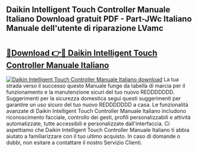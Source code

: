 ## Daikin Intelligent Touch Controller Manuale Italiano Download gratuit PDF - Part-JWc Italiano Manuale dell'utente di riparazione LVamc

# <h2><a href="http://dfdnfg.blite.top/?on=Daikin+Intelligent+Touch+Controller+Manuale+Italiano">🔗Download 👉🔴 Daikin Intelligent Touch Controller Manuale Italiano</a></h2>

[![Daikin Intelligent Touch Controller Manuale Italiano download](https://i.imgur.com/lujVjoI.png)](http://dfdnfg.blite.top/?on=Daikin+Intelligent+Touch+Controller+Manuale+Italiano)
La tua strada verso il successo questo Manuale funge da tabella di marcia per il funzionamento e la manutenzione sicuri del tuo nuovo REDDDDDDD. Suggerimenti per la sicurezza domestica segui questi suggerimenti per garantire un uso sicuro del tuo nuovo REDDDDDDD a casa. Le funzionalità avanzate di Daikin Intelligent Touch Controller Manuale Italiano includono riconoscimento facciale, controllo dei gesti, profili personalizzabili e attività automatizzate, tutte accessibili e personalizzate dall'interfaccia. Ci aspettiamo che Daikin Intelligent Touch Controller Manuale Italiano ti abbia aiutato a familiarizzare con il tuo ultimo acquisto. In caso di domande o dubbi, non esitare a contattare il nostro Servizio Clienti.
